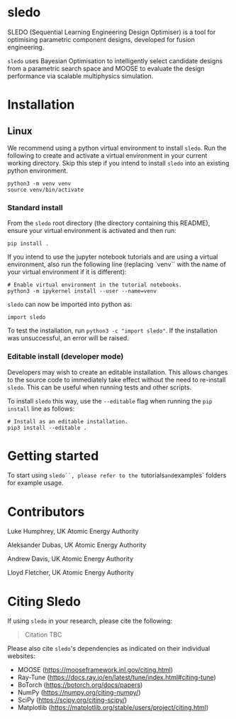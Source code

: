 # sledo

SLEDO (Sequential Learning Engineering Design Optimiser) is a tool for optimising parametric component designs, developed for fusion engineering.

`sledo` uses Bayesian Optimisation to intelligently select candidate designs from a parametric search space and MOOSE to evaluate the design performance via scalable multiphysics simulation.

# Installation

## Linux

We recommend using a python virtual environment to install `sledo`.
Run the following to create and activate a virtual environment in your current working directory.
Skip this step if you intend to install `sledo` into an existing python environment.
```
python3 -m venv venv
source venv/bin/activate
```

### Standard install
From the `sledo` root directory (the directory containing this README), ensure your virtual environment is activated and then run:
```
pip install .
```

If you intend to use the jupyter notebook tutorials and are using a virtual environment, also run the following line (replacing `venv`` with the name of your virtual environment if it is different):
```
# Enable virtual environment in the tutorial notebooks.
python3 -m ipykernel install --user --name=venv
```

`sledo` can now be imported into python as:
```
import sledo
```

To test the installation, run `python3 -c "import sledo"`. If the installation was unsuccessful, an error will be raised.

### Editable install (developer mode)
Developers may wish to create an editable installation. This allows changes to the source code to immediately take effect without the need to re-install `sledo`. This can be useful when running tests and other scripts.

To install `sledo` this way, use the `--editable` flag when running the `pip install` line as follows:
```
# Install as an editable installation.
pip3 install --editable .
```

# Getting started

To start using `sledo``, please refer to the `tutorials` and `examples` folders for example usage.

# Contributors

Luke Humphrey, UK Atomic Energy Authority

Aleksander Dubas, UK Atomic Energy Authority

Andrew Davis, UK Atomic Energy Authority

Lloyd Fletcher, UK Atomic Energy Authority

# Citing Sledo

If using `sledo` in your research, please cite the following:

> Citation TBC

Please also cite `sledo`'s dependencies as indicated on their individual websites:

- MOOSE (https://mooseframework.inl.gov/citing.html)
- Ray-Tune (https://docs.ray.io/en/latest/tune/index.html#citing-tune)
- BoTorch (https://botorch.org/docs/papers)
- NumPy (https://numpy.org/citing-numpy/)
- SciPy (https://scipy.org/citing-scipy/)
- Matplotlib (https://matplotlib.org/stable/users/project/citing.html)
